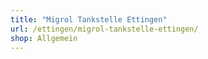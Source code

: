 ```yaml
---
title: "Migrol Tankstelle Ettingen"
url: /ettingen/migrol-tankstelle-ettingen/
shop: Allgemein
---
```

